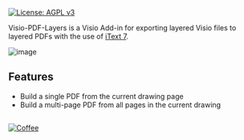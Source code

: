 [![License: AGPL v3](https://img.shields.io/badge/License-AGPL%20v3-blue.svg)](https://www.gnu.org/licenses/agpl-3.0)

Visio-PDF-Layers is a Visio Add-in for exporting layered Visio files to layered PDFs with the use of [iText 7](https://itextpdf.com/).

![image](https://i.ibb.co/Z6gFfbF/Screenshot-2024-04-19-170713.png)

## Features

- Build a single PDF from the current drawing page
- Build a multi-page PDF from all pages in the current drawing


 ##

[![Coffee](https://i.ibb.co/b1mKVNC/buy-Coffee.png)](https://buymeacoffee.com/godzcopilot)

